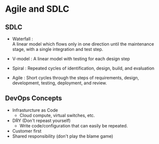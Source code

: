 # Agile and SDLC

## SDLC 

* Waterfall :  
A linear model which flows only in one direction until the maintenance stage, with a single integration and test step.

*  V-model : 
A linear model with testing for each design step

*  Spiral : 
Repeated cycles of identification, design, build, and evaluation

* Agile : 
Short cycles through the steps of requirements, design, development, testing, deployment, and review.


## DevOps Concepts 

* Infrasturcture as Code
    * Cloud compute, virtual switches, etc.
* DRY (Don't repeast yourself)
    * Write code/configuration that can easily be repeated.
* Customer first
* Shared responsibility (don't play the blame game)

